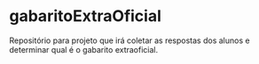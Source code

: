 # gabaritoExtraOficial
Repositório para projeto que irá coletar as respostas dos alunos e determinar qual é o gabarito extraoficial.

